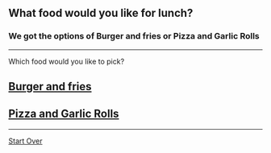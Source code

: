## What food would you like for lunch?

### We got the options of Burger and fries or Pizza and Garlic Rolls
---
Which food would you like to pick?
## [Burger and fries](burger-fries.md)
## [Pizza and Garlic Rolls](Pizza-GarlicRolls.md)

---
[Start Over](../cooking-food.md)
